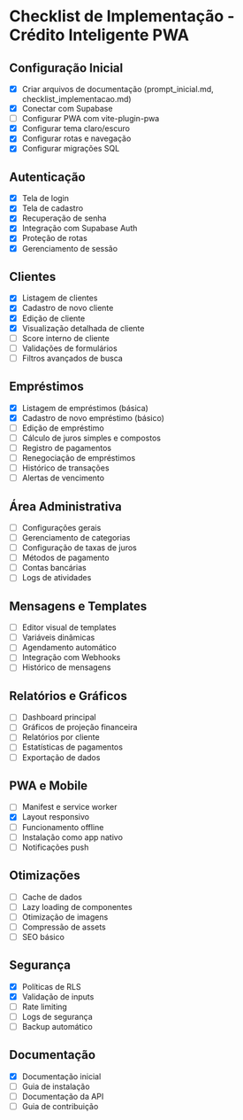 
# Checklist de Implementação - Crédito Inteligente PWA

## Configuração Inicial
- [x] Criar arquivos de documentação (prompt_inicial.md, checklist_implementacao.md)
- [x] Conectar com Supabase
- [ ] Configurar PWA com vite-plugin-pwa
- [x] Configurar tema claro/escuro
- [x] Configurar rotas e navegação
- [x] Configurar migrações SQL

## Autenticação
- [x] Tela de login
- [x] Tela de cadastro
- [x] Recuperação de senha
- [x] Integração com Supabase Auth
- [x] Proteção de rotas
- [x] Gerenciamento de sessão

## Clientes
- [x] Listagem de clientes
- [x] Cadastro de novo cliente
- [x] Edição de cliente
- [x] Visualização detalhada de cliente
- [ ] Score interno de cliente
- [ ] Validações de formulários
- [ ] Filtros avançados de busca

## Empréstimos
- [x] Listagem de empréstimos (básica)
- [x] Cadastro de novo empréstimo (básico)
- [ ] Edição de empréstimo
- [ ] Cálculo de juros simples e compostos
- [ ] Registro de pagamentos
- [ ] Renegociação de empréstimos
- [ ] Histórico de transações
- [ ] Alertas de vencimento

## Área Administrativa
- [ ] Configurações gerais
- [ ] Gerenciamento de categorias
- [ ] Configuração de taxas de juros
- [ ] Métodos de pagamento
- [ ] Contas bancárias
- [ ] Logs de atividades

## Mensagens e Templates
- [ ] Editor visual de templates
- [ ] Variáveis dinâmicas
- [ ] Agendamento automático
- [ ] Integração com Webhooks
- [ ] Histórico de mensagens

## Relatórios e Gráficos
- [ ] Dashboard principal
- [ ] Gráficos de projeção financeira
- [ ] Relatórios por cliente
- [ ] Estatísticas de pagamentos
- [ ] Exportação de dados

## PWA e Mobile
- [ ] Manifest e service worker
- [x] Layout responsivo
- [ ] Funcionamento offline
- [ ] Instalação como app nativo
- [ ] Notificações push

## Otimizações
- [ ] Cache de dados
- [ ] Lazy loading de componentes
- [ ] Otimização de imagens
- [ ] Compressão de assets
- [ ] SEO básico

## Segurança
- [x] Políticas de RLS
- [x] Validação de inputs
- [ ] Rate limiting
- [ ] Logs de segurança
- [ ] Backup automático

## Documentação
- [x] Documentação inicial
- [ ] Guia de instalação
- [ ] Documentação da API
- [ ] Guia de contribuição
